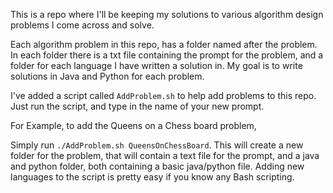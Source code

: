 This is a repo where I'll be keeping my solutions to various algorithm design problems I come across and solve.

Each algorithm problem in this repo, has a folder named after the problem. In each folder there is a txt file containing the prompt for the problem, and a folder for each language I have written a solution in. My goal is to write solutions in Java and Python for each problem.

I've added a script called `AddProblem.sh` to help add problems to this repo. Just run the script, and type in the name of your new prompt.

For Example, to add the Queens on a Chess board problem,

Simply run `./AddProblem.sh QueensOnChessBoard`. This will create a new folder for the problem, that will contain a text file for the prompt, and a java and python folder, both containing a basic java/python file. Adding new languages to the script is pretty easy if you know any Bash scripting.
